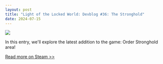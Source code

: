 ```yaml
---
layout: post
title: "Light of the Locked World: Devblog #36: The Stronghold"
date: 2024-07-15
---
```


![](https://clan.akamai.steamstatic.com/images//35157834/6e95818ffe29c79ed15fc4577d626053d17ff406.png)

In this entry, we'll explore the latest addition to the game: Order Stronghold area!

[Read more on Steam >>](https://store.steampowered.com/news/app/1097560/view/4250916799091255198)
